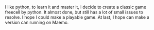 I like python, to learn it and master it, I decide to create a classic game freecell by python.
It almost done, but still has a lot of small issues to resolve.
I hope I could make a playable game.
At last, I hope can make a version can running on Maemo.